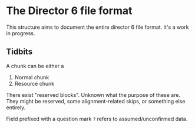 # The Director 6 file format
This structure aims to document the entire director 6 file format. It's a work in progress.

## Tidbits
A chunk can be either a
1. Normal chunk
1. Resource chunk

There exist "reserved blocks". Unknown what the purpose of these are. They might be reserved, some alignment-related
skips, or something else entirely.

Field prefixed with a question mark `?` refers to assumed/unconfirmed data.
